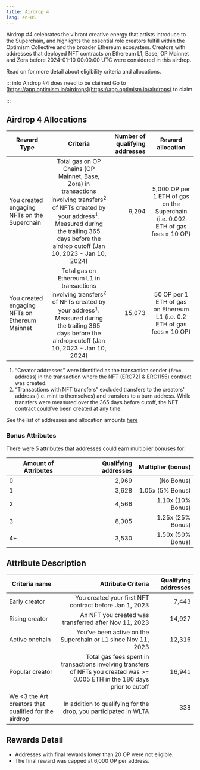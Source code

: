 ```yaml
---
title: Airdrop 4
lang: en-US
---
```


Airdrop #4 celebrates the vibrant creative energy that artists introduce to the Superchain, and highlights the essential role creators fulfill within the Optimism Collective and the broader Ethereum ecosystem. Creators with addresses that deployed NFT contracts on Ethereum L1, Base, OP Mainnet and Zora before 2024-01-10 00:00:00 UTC were considered in this airdrop.

Read on for more detail about eligibility criteria and allocations.

::: info Airdrop #4 does need to be claimed 
Go to [https://app.optimism.io/airdrops](https://app.optimism.io/airdrops) to claim.

:::

## Airdrop 4 Allocations

| Reward Type | Criteria | Number of qualifying addresses | Reward allocation
| - | :-: | -: | :-:
| You created engaging NFTs on the Superchain | Total gas on OP Chains (OP Mainnet, Base, Zora) in transactions involving transfers<sup>2</sup> of NFTs created by your address<sup>1</sup>. Measured during the trailing 365 days before the airdrop cutoff (Jan 10, 2023 - Jan 10, 2024) | 9,294 | 5,000 OP per 1 ETH of gas on the Superchain (i.e. 0.002 ETH of gas fees = 10 OP)
| You created engaging NFTs on Ethereum Mainnet | Total gas on Ethereum L1 in transactions involving transfers<sup>2</sup> of NFTs created by your address<sup>1</sup>. Measured during the trailing 365 days before the airdrop cutoff (Jan 10, 2023 - Jan 10, 2024) | 15,073 | 50 OP per 1 ETH of gas on Ethereum L1 (i.e. 0.2 ETH of gas fees = 10 OP)

1. “Creator addresses” were identified as the transaction sender (`from` address) in the transaction where the NFT (ERC721 & ERC1155) contract was created.
1. “Transactions with NFT transfers” excluded transfers to the creators' address (i.e. mint to themselves) and transfers to a burn address. While transfers were measured over the 365 days before cutoff, the NFT contract could’ve been created at any time.

See the list of addresses and allocation amounts [here](https://github.com/ethereum-optimism/op-analytics/blob/main/reference_data/address_lists/op_airdrop_4_simple_list.csv)

### Bonus Attributes
There were 5 attributes that addresses could earn multiplier bonuses for:

| Amount of Attributes | Qualifying addresses | Multiplier (bonus)
| - | -: | -: |
| 0 | 2,969 | (No Bonus)
| 1 | 3,628 | 1.05x (5% Bonus)
| 2 | 4,566 | 1.10x (10% Bonus)
| 3 | 8,305 | 1.25x (25% Bonus)
| 4+ | 3,530 | 1.50x (50% Bonus)

## Attribute Description 

| Criteria name | Attribute Criteria | Qualifying addresses
| - | -: | -: |
| Early creator | You created your first NFT contract before Jan 1, 2023 | 7,443
| Rising creator | An NFT you created was transferred after Nov 11, 2023 | 14,927
| Active onchain | You’ve been active on the Superchain or L1 since Nov 11, 2023 | 12,316
| Popular creator | Total gas fees spent in transactions involving transfers of NFTs you created was >= 0.005 ETH in the 180 days prior to cutoff | 16,941
| We <3 the Art creators that qualified for the airdrop | In addition to qualifying for the drop, you participated in WLTA | 338

## Rewards Detail
* Addresses with final rewards lower than 20 OP were not eligible.
* The final reward was capped at 6,000 OP per address.
